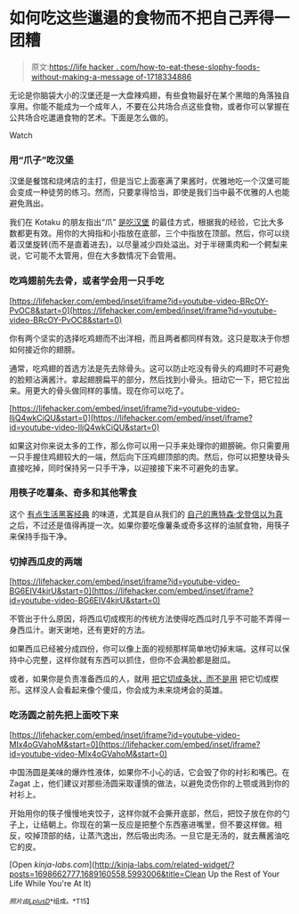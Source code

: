 # 如何吃这些邋遢的食物而不把自己弄得一团糟

> 原文:[https://life hacker . com/how-to-eat-these-slophy-foods-without-making-a-message of-1718334886](https://lifehacker.com/how-to-eat-these-sloppy-foods-without-making-a-mess-of-1718334886)

无论是你脑袋大小的汉堡还是一大盘辣鸡翅，有些食物最好在某个黑暗的角落独自享用。你能不能成为一个成年人，不要在公共场合点这些食物，或者你可以掌握在公共场合吃邋遢食物的艺术。下面是怎么做的。

Watch

### 用“爪子”吃汉堡

汉堡是餐馆和烧烤店的主打，但是当它上面塞满了果酱时，优雅地吃一个汉堡可能会变成一种徒劳的练习。然而，只要拿得恰当，即使是我们当中最不优雅的人也能避免溅出。

我们在 Kotaku 的朋友指出“爪” [是吃汉堡](https://kotaku.com/the-perfect-way-to-hold-a-hamburger-proven-by-science-1513085238) 的最佳方式，根据我的经验，它比大多数都更有效。用你的大拇指和小指放在底部，三个中指放在顶部。然后，你可以绕着汉堡旋转(而不是直着进去)，以尽量减少四处溢出。对于半磅熏肉和一个鳄梨来说，它可能不太管用，但在大多数情况下会管用。

### 吃鸡翅前先去骨，或者学会用一只手吃

 [https://lifehacker.com/embed/inset/iframe?id=youtube-video-BRcOY-PvOC8&start=0](https://lifehacker.com/embed/inset/iframe?id=youtube-video-BRcOY-PvOC8&start=0) 

你有两个坚实的选择吃鸡翅而不出洋相，而且两者都同样有效。这只是取决于你想如何接近你的翅膀。

通常，吃鸡翅的首选方法是先去除骨头。这可以防止吃没有骨头的鸡翅时不可避免的脸颊沾满酱汁。拿起翅膀扁平的部分，然后找到小骨头。扭动它一下，把它拉出来。用更大的骨头做同样的事情。现在你可以吃了。

 [https://lifehacker.com/embed/inset/iframe?id=youtube-video-lljQ4wkCiQU&start=0](https://lifehacker.com/embed/inset/iframe?id=youtube-video-lljQ4wkCiQU&start=0) 

如果这对你来说太多的工作，那么你可以用一只手来处理你的翅膀碗。你只需要用一只手握住鸡翅较大的一端，然后向下压鸡翅顶部的肉。然后，你可以把整块骨头直接吃掉，同时保持另一只手干净，以迎接接下来不可避免的击掌。

### 用筷子吃薯条、奇多和其他零食

这个 [有点生活黑客经典](http://lifehacker.com/from-the-tips-box-menu-bar-apps-broken-zippers-and-g-5559318#_ga=1.126226309.968941705.1436971740) 的味道，尤其是自从我们的 [自己的惠特森·戈登信以为真](https://lifehacker.com/how-we-work-whitson-gordon-s-favorite-gear-and-product-5983408) 之后，不过还是值得再提一次。如果你要吃像薯条或奇多这样的油腻食物，用筷子来保持手指干净。

### 切掉西瓜皮的两端

 [https://lifehacker.com/embed/inset/iframe?id=youtube-video-BG6EIV4kjrU&start=0](https://lifehacker.com/embed/inset/iframe?id=youtube-video-BG6EIV4kjrU&start=0) 

不管出于什么原因，将西瓜切成楔形的传统方法使得吃西瓜时几乎不可能不弄得一身西瓜汁。谢天谢地，还有更好的方法。

如果西瓜已经被分成四份，你可以像上面的视频那样简单地切掉末端。这样可以保持中心完整，这样你就有东西可以抓住，但你不会满脸都是甜瓜。

或者，如果你是负责准备西瓜的人，就用 [把它切成条状，而不是用](https://lifehacker.com/cut-a-watermelon-into-sticks-perfect-for-kids-and-part-1603562078) 把它切成楔形。这样没人会看起来像个傻瓜，你会成为未来烧烤会的英雄。

### 吃汤圆之前先把上面咬下来

 [https://lifehacker.com/embed/inset/iframe?id=youtube-video-MIx4oGVahoM&start=0](https://lifehacker.com/embed/inset/iframe?id=youtube-video-MIx4oGVahoM&start=0) 

中国汤圆是美味的爆炸性液体，如果你不小心的话，它会毁了你的衬衫和嘴巴。在 Zagat 上，他们建议对那些汤圆采取谨慎的做法，以避免烫伤你的上颚或溅到你的衬衫上。

开始用你的筷子慢慢地夹饺子，这样你就不会撕开底部，然后，把饺子放在你的勺子上，让结朝上。你现在的第一反应是把整个东西塞进嘴里，但不要这样做。相反，咬掉顶部的结，让蒸汽逸出，然后吸出肉汤。一旦它是无汤的，就去蘸酱油吃它的皮。

[Open *kinja-labs.com*](http://kinja-labs.com/related-widget/?posts=1698662777,1689160558,5993006&title=Clean Up the Rest of Your Life While You're At It)

<small>*照片由*</small>[<small>*LplusD*</small>](http://www.shutterstock.com/pic-256192699/stock-vector-vector-man-eating-salmon-fillet-on-plate.html?src=pp-same_artist-258409829-5)<small>*组成。*T15】</small>